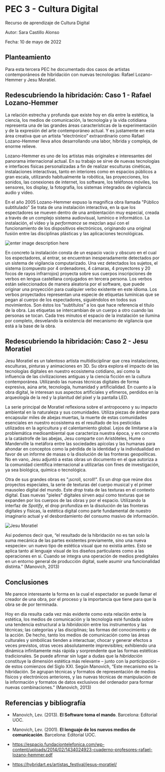 # PEC 3 - Cultura Digital

Recurso de aprendizaje de Cultura Digital

Autor: Sara Castillo Alonso

Fecha: 10 de mayo de 2022



## Planteamiento

Para esta tercera PEC he documentado dos casos de artistas contemporáneos de hibridación con nuevas tecnologías: Rafael Lozano-Hemmer y Jesu Moratiel.

## Redescubriendo la hibridación: Caso 1 - Rafael Lozano-Hemmer

La relación estrecha y profunda que existe hoy en día entre la estética, la ciencia, los medios de comunicación, la tecnología y la vida cotidiana representa una de las grandes áreas características de la experimentación y de la expresión del arte contemporáneo actual. Y es justamente en esta área creativa que un artista “electrónico” extraordinario como Rafael Lozano-Hemmer lleva años desarrollando una labor, híbrida y compleja, de enorme relieve.

Lozano-Hemmer es uno de los artistas más originales e interesantes del panorama internacional actual. En su trabajo se sirve de nuevas tecnologías e interfaces físicas personalizadas a fin de realizar esculturas cinéticas, instalaciones interactivas, tanto en interiores como en espacios públicos a gran escala, utilizando habitualmente la robótica, las proyecciones, los sonidos, las conexiones de internet, los software, los teléfonos móviles, los sensores, los display, la fotografía, los sistemas integrados de vigilancia audio y vídeo.

En el año 2005 Lozano-Hemmer expuso la magnífica obra llamada  "Público subtitulado" Se trata de una instalación interactiva, en la que los espectadores se mueven dentro de una ambientación muy especial, creada a través de un complejo sistema audiovisual, lumínico e informático. La instalación, el vídeo y la *performance* se mezclan aquí con el funcionamiento de los dispositivos electrónicos, originando una original fusión entre las disciplinas plásticas y las aplicaciones tecnológicas.

![enter image description here](https://www.replica21.com/archivo/artistas/l/r_lozanoh/subtitulado.jpg)

En concreto la instalación consta de un espacio vacío y obscuro en el cual los espectadores, al entrar, se encuentran inesperadamente detectados por un sistema de vigilancia computarizado. Una vez detectados los sujetos, el sistema (compuesto por 4 ordenadores, 4 cámaras, 4 proyectores y 20 focos de rayos infrarrojos) proyecta sobre sus cuerpos inscripciones de verbos en lengua castellana conjugados en tercera persona. Los verbos están seleccionados de manera aleatoria por el software, que puede originar una proyección para cualquier verbo existente en este idioma. Los verbos proyectados representan una especie de etiquetas lumínicas que se pegan al cuerpo de los espectadores, siguiéndolos en todos sus movimientos. Son éstos los “subtítulos” a los que hace referencia el título de la obra. Las etiquetas se intercambian de un cuerpo a otro cuando las personas se tocan. Cada tres minutos el espacio de la instalación se ilumina por completo, desvelando la existencia del mecanismo de vigilancia que está a la base de la obra.


## Redescubriendo la hibridación: Caso 2 - Jesu Moratiel

Jesu Moratiel es un talentoso artista multidisciplinar que crea instalaciones, esculturas, pinturas y animaciones en 3D. Su obra explora el impacto de las tecnologías digitales en nuestro ecosistema cotidiano, así como la influencia de las civilizaciones antiguas y la ciencia ficción en la cultura contemporánea. Utilizando las nuevas técnicas digitales de forma expresiva, aúna arte, tecnología, humanidad y artificialidad. En cuanto a la obra digital, le interesan sus aspectos artificiales y efímeros, perdidos en la arqueología de la red y la planitud del píxel y la pantalla LED.

La serie principal de Moratiel reflexiona sobre el antropoceno y su impacto ambiental en la naturaleza y sus comunidades. Utiliza piezas de ámbar para encapsular miles de abejas muertas, la muerte de estas comunidades esenciales en nuestro ecosistema es el resultado de los pesticidas utilizados en la agricultura y el calentamiento global. Lejos de limitarse a la problemática medioambiental que caracteriza nuestra época, y en concreto a la catástrofe de las abejas, Jesu comparte con Aristóteles, Hume o Manderville la metáfora entre las sociedades apícolas y las humanas para ahondar en conceptos como la pérdida de la identidad y la individualidad en favor de un informe de masas o la disolución de las fronteras geopolíticas. No en vano, Jesu adjuntó a estas obras un documento en el que autoriza a la comunidad científica internacional a utilizarlas con fines de investigación, ya sea biológica, química o tecnológica.

Otra de sus grandes obras es "¡scroll, scroll!". Es un *drop* que reúne dos proyectos especiales, la serie de texturas del cuerpo musical y el primer mausoleo digital del mundo. Este *drop* trata de las texturas en el contexto digital. Esas nuevas "pieles" digitales sirven aquí como texturas que se expanden por los cuerpos de las obras y por el espacio. Utilizando la interfaz de *Spotify*, el drop profundiza en la disolución de las fronteras digitales y físicas, la estética digital como parte fundamental de nuestro imaginario actual y el desbordamiento del consumo masivo de información.

![Jesu Moratiel](https://hybridart.es/wp-content/uploads/2021/02/MAP4-LD.jpg)

Así podemos decir que, “el resultado de la hibridación no es tan solo la suma mecánica de las partes existentes previamente, sino una nueva «especie»: un nuevo tipo de estética visual que no existía antes. Esto se aplica tanto al lenguaje visual de los diseños particulares como a las operaciones en sí. Cuando se integra una operación de medios predigitales en un entorno general de producción digital, suele asumir una funcionalidad distinta.” (Manovich, 2013)

## Conclusiones


Me parece interesante la forma en la cual el espectador se puede llamar el creador de una obra, por el proceso y la importancia que tiene para que la obra se de por terminada.

Hoy en día resulta cada vez más evidente como esta relación entre la estética, los medios de comunicación y la tecnología esté fundada sobre una tendencia estructural a la _hibridación_ entre los instrumentos y las técnicas; las categorías y las disciplinas; las formas del conocimiento y de la acción. De hecho, tanto los medios de comunicación como las áreas culturales y simbólicas tienden a interactuar, chocar y generar efectos a veces previstos, otras veces absolutamente imprevisibles; exhibiendo una dinámica infinitamente más rápida y sorprendente que las formas estéticas tradicionales. Se puede afirmar sin lugar a dudas que la _hibridación_ constituye la dimensión estética más relevante – junto con la _participación_ – de estos comienzos del Siglo XXI. Según Manovich, “Este mecanismo es la hibridación. Se agrupan técnicas y formatos de representación de medios físicos y electrónicos anteriores, y las nuevas técnicas de manipulación de la información y formatos de datos exclusivos del ordenador para formar nuevas combinaciones.” (Manovich, 2013)


## Referencias y bibliografía

 - Manovich, Lev. (2013).  **El Software toma el mando**. Barcelona: Editorial UOC.
    
-   Manovich, Lev. (2001).  **El lenguaje de los nuevos medios de comunicación**. Barcelona: Editorial UOC.

-   https://espacio.fundaciontelefonica.com/wp-content/uploads/2014/02/1434024923-cuaderno-profesores-rafael-lozano-hemmer.pdf
-   https://hybridart.es/artistas_festival/jesus-moratiel/
